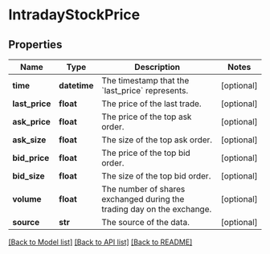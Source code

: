 # IntradayStockPrice

## Properties
Name | Type | Description | Notes
------------ | ------------- | ------------- | -------------
**time** | **datetime** | The timestamp that the &#x60;last_price&#x60; represents. | [optional] 
**last_price** | **float** | The price of the last trade. | [optional] 
**ask_price** | **float** | The price of the top ask order. | [optional] 
**ask_size** | **float** | The size of the top ask order. | [optional] 
**bid_price** | **float** | The price of the top bid order. | [optional] 
**bid_size** | **float** | The size of the top bid order. | [optional] 
**volume** | **float** | The number of shares exchanged during the trading day on the exchange. | [optional] 
**source** | **str** | The source of the data. | [optional] 

[[Back to Model list]](../README.md#documentation-for-models) [[Back to API list]](../README.md#documentation-for-api-endpoints) [[Back to README]](../README.md)


